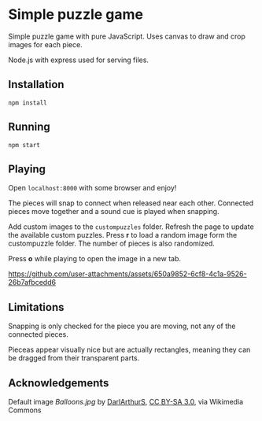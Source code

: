 # Simple puzzle game

Simple puzzle game with pure JavaScript. Uses canvas to draw and crop images for each piece.

Node.js with express used for serving files.

## Installation

`npm install`

## Running

`npm start`

## Playing

Open `localhost:8000` with some browser and enjoy!

The pieces will snap to connect when released near each other. Connected pieces move together and a sound cue is played when snapping.

Add custom images to the `custompuzzles` folder. Refresh the page to update the available custom puzzles. Press **r** to load a random image form the custompuzzle folder. The number of pieces is also randomized.

Press **o** while playing to open the image in a new tab.

https://github.com/user-attachments/assets/650a9852-6cf8-4c1a-9526-26b7afbcedd6

## Limitations
Snapping is only checked for the piece you are moving, not any of the connected pieces.

Pieceas appear visually nice but are actually rectangles, meaning they can be dragged from their transparent parts.


## Acknowledgements

Default image *Balloons.jpg* by [DarlArthurS](https://commons.wikimedia.org/wiki/File:Colorado_Springs_Hot_Air_Balloon_Competition.jpg), [CC BY-SA 3.0](https://creativecommons.org/licenses/by-sa/3.0), via Wikimedia Commons
